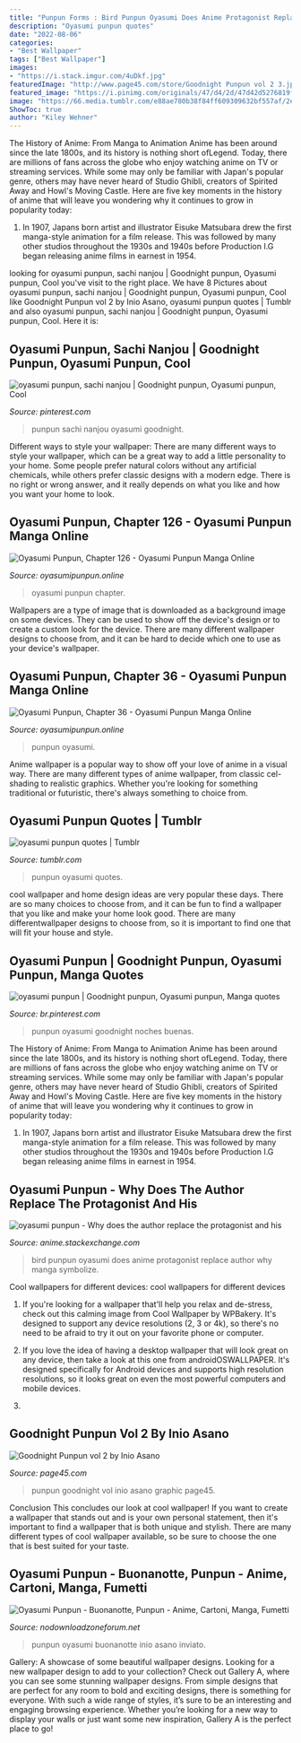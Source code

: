 ```yaml
---
title: "Punpun Forms : Bird Punpun Oyasumi Does Anime Protagonist Replace Author Why Manga Symbolize"
description: "Oyasumi punpun quotes"
date: "2022-08-06"
categories:
- "Best Wallpaper"
tags: ["Best Wallpaper"]
images:
- "https://i.stack.imgur.com/4uDkf.jpg"
featuredImage: "http://www.page45.com/store/Goodnight Punpun vol 2 3.jpg"
featured_image: "https://i.pinimg.com/originals/47/d4/2d/47d42d5276819f317dec03b910a9d736.jpg"
image: "https://66.media.tumblr.com/e88ae780b38f84ff609309632bf557af/2ee26496c57f4b67-b2/s400x600/3ed427ed9bf44ae625dc8723ecc4458922608606.jpg"
ShowToc: true
author: "Kiley Wehner"
---
```



The History of Anime: From Manga to Animation
Anime has been around since the late 1800s, and its history is nothing short ofLegend. Today, there are millions of fans across the globe who enjoy watching anime on TV or streaming services. While some may only be familiar with Japan's popular genre, others may have never heard of Studio Ghibli, creators of Spirited Away and Howl's Moving Castle. Here are five key moments in the history of anime that will leave you wondering why it continues to grow in popularity today:
1) In 1907, Japans born artist and illustrator Eisuke Matsubara drew the first manga-style animation for a film release. This was followed by many other studios throughout the 1930s and 1940s before Production I.G began releasing anime films in earnest in 1954.

	

		
looking for oyasumi punpun, sachi nanjou | Goodnight punpun, Oyasumi punpun, Cool you've visit to the right place. We have 8 Pictures about oyasumi punpun, sachi nanjou | Goodnight punpun, Oyasumi punpun, Cool like Goodnight Punpun vol 2 by Inio Asano, oyasumi punpun quotes | Tumblr and also oyasumi punpun, sachi nanjou | Goodnight punpun, Oyasumi punpun, Cool. Here it is:
		
    
## Oyasumi Punpun, Sachi Nanjou | Goodnight Punpun, Oyasumi Punpun, Cool

<img loading=lazy src="https://i.pinimg.com/736x/59/c1/74/59c174db1b0dbf2eca7ad9ee9463b85a--oyasumi-punpun.jpg" onerror="this.onerror=null;this.src='https://tse3.mm.bing.net/th?id=OIP.59GfX2_ig8qLZ-XO4bwfzAHaDI&amp;pid=15.1';" alt="oyasumi punpun, sachi nanjou | Goodnight punpun, Oyasumi punpun, Cool">

_Source: pinterest.com_

>punpun sachi nanjou oyasumi goodnight. 

	

Different ways to style your wallpaper:
There are many different ways to style your wallpaper, which can be a great way to add a little personality to your home. Some people prefer natural colors without any artificial chemicals, while others prefer classic designs with a modern edge. There is no right or wrong answer, and it really depends on what you like and how you want your home to look.

    
## Oyasumi Punpun, Chapter 126 - Oyasumi Punpun Manga Online

<img loading=lazy src="https://i.imgur.com/QjYYnQr.jpg" onerror="this.onerror=null;this.src='https://tse2.mm.bing.net/th?id=OIP.o6iLYCRhvmOMRGqryC8wCwHaKL&amp;pid=15.1';" alt="Oyasumi Punpun, Chapter 126 - Oyasumi Punpun Manga Online">

_Source: oyasumipunpun.online_

>oyasumi punpun chapter. 

	

Wallpapers are a type of image that is downloaded as a background image on some devices. They can be used to show off the device's design or to create a custom look for the device. There are many different wallpaper designs to choose from, and it can be hard to decide which one to use as your device's wallpaper.

    
## Oyasumi Punpun, Chapter 36 - Oyasumi Punpun Manga Online

<img loading=lazy src="https://i.imgur.com/9lE11mV.jpg" onerror="this.onerror=null;this.src='https://tse1.mm.bing.net/th?id=OIP.AEKmRZauW05UgPb_eclqwQHaKV&amp;pid=15.1';" alt="Oyasumi Punpun, Chapter 36 - Oyasumi Punpun Manga Online">

_Source: oyasumipunpun.online_

>punpun oyasumi. 

	

Anime wallpaper is a popular way to show off your love of anime in a visual way. There are many different types of anime wallpaper, from classic cel-shading to realistic graphics. Whether you're looking for something traditional or futuristic, there's always something to choice from.

    
## Oyasumi Punpun Quotes | Tumblr

<img loading=lazy src="https://66.media.tumblr.com/e88ae780b38f84ff609309632bf557af/2ee26496c57f4b67-b2/s400x600/3ed427ed9bf44ae625dc8723ecc4458922608606.jpg" onerror="this.onerror=null;this.src='https://tse3.mm.bing.net/th?id=OIP.vJi1gaWHOW5qXOlsVy2SXQAAAA&amp;pid=15.1';" alt="oyasumi punpun quotes | Tumblr">

_Source: tumblr.com_

>punpun oyasumi quotes. 

	

cool wallpaper and home design ideas are very popular these days. There are so many choices to choose from, and it can be fun to find a wallpaper that you like and make your home look good. There are many differentwallpaper designs to choose from, so it is important to find one that will fit your house and style.

    
## Oyasumi Punpun | Goodnight Punpun, Oyasumi Punpun, Manga Quotes

<img loading=lazy src="https://i.pinimg.com/originals/47/d4/2d/47d42d5276819f317dec03b910a9d736.jpg" onerror="this.onerror=null;this.src='https://tse3.mm.bing.net/th?id=OIP.Orn5xJAM7kC_ywBxuutEyAHaOa&amp;pid=15.1';" alt="oyasumi punpun | Goodnight punpun, Oyasumi punpun, Manga quotes">

_Source: br.pinterest.com_

>punpun oyasumi goodnight noches buenas. 

	

The History of Anime: From Manga to Animation
Anime has been around since the late 1800s, and its history is nothing short ofLegend. Today, there are millions of fans across the globe who enjoy watching anime on TV or streaming services. While some may only be familiar with Japan's popular genre, others may have never heard of Studio Ghibli, creators of Spirited Away and Howl's Moving Castle. Here are five key moments in the history of anime that will leave you wondering why it continues to grow in popularity today:
1) In 1907, Japans born artist and illustrator Eisuke Matsubara drew the first manga-style animation for a film release. This was followed by many other studios throughout the 1930s and 1940s before Production I.G began releasing anime films in earnest in 1954.

    
## Oyasumi Punpun - Why Does The Author Replace The Protagonist And His

<img loading=lazy src="https://i.stack.imgur.com/4uDkf.jpg" onerror="this.onerror=null;this.src='https://tse4.mm.bing.net/th?id=OIP.1KypqYZgZT0cHbZuW6ITBQHaHb&amp;pid=15.1';" alt="oyasumi punpun - Why does the author replace the protagonist and his">

_Source: anime.stackexchange.com_

>bird punpun oyasumi does anime protagonist replace author why manga symbolize. 

	

Cool wallpapers for different devices:
cool wallpapers for different devices 

1. If you're looking for a wallpaper that'll help you relax and de-stress, check out this calming image from Cool Wallpaper by WPBakery. It's designed to support any device resolutions (2, 3 or 4k), so there's no need to be afraid to try it out on your favorite phone or computer.

2. If you love the idea of having a desktop wallpaper that will look great on any device, then take a look at this one from androidOSWALLPAPER. It's designed specifically for Android devices and supports high resolution resolutions, so it looks great on even the most powerful computers and mobile devices.

3.

    
## Goodnight Punpun Vol 2 By Inio Asano

<img loading=lazy src="http://www.page45.com/store/Goodnight Punpun vol 2 3.jpg" onerror="this.onerror=null;this.src='https://tse2.mm.bing.net/th?id=OIP.1qFnvQFCWnPsNETg7hQgqwHaKV&amp;pid=15.1';" alt="Goodnight Punpun vol 2 by Inio Asano">

_Source: page45.com_

>punpun goodnight vol inio asano graphic page45. 

	

Conclusion
This concludes our look at cool wallpaper! If you want to create a wallpaper that stands out and is your own personal statement, then it's important to find a wallpaper that is both unique and stylish. There are many different types of cool wallpaper available, so be sure to choose the one that is best suited for your taste.

    
## Oyasumi Punpun - Buonanotte, Punpun - Anime, Cartoni, Manga, Fumetti

<img loading=lazy src="https://upload.wikimedia.org/wikipedia/en/a/a7/Oyasumi_punpun_vol_1_cover.jpg" onerror="this.onerror=null;this.src='https://tse4.mm.bing.net/th?id=OIP.gzZxW7tJzZEjS_3OT74XyQAAAA&amp;pid=15.1';" alt="Oyasumi Punpun - Buonanotte, Punpun - Anime, Cartoni, Manga, Fumetti">

_Source: nodownloadzoneforum.net_

>punpun oyasumi buonanotte inio asano inviato. 

	

Gallery: A showcase of some beautiful wallpaper designs.
Looking for a new wallpaper design to add to your collection? Check out Gallery A, where you can see some stunning wallpaper designs. From simple designs that are perfect for any room to bold and exciting designs, there is something for everyone. With such a wide range of styles, it’s sure to be an interesting and engaging browsing experience. Whether you’re looking for a new way to display your walls or just want some new inspiration, Gallery A is the perfect place to go!





	
	
